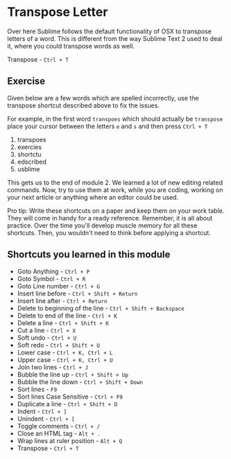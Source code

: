 Transpose Letter
=================

Over here Sublime follows the default functionality of OSX to transpose letters
of a word. This is different from the way Sublime Text 2 used to deal it, where
you could transpose words as well.

Transpose - `Ctrl + T`

Exercise
---------

Given below are a few words which are spelled incorrectly, use the transpose
shortcut described above to fix the issues.

For example, in the first word `transpoes` which should actually be `transpose`
place your cursor between the letters `e` and `s` and then press `Ctrl + T`

1. transpoes
2. exercies
3. shortctu
4. edscribed
5. usblime

This gets us to the end of module 2. We learned a lot of new editing related
commands. Now, try to use them at work, while you are coding, working on your
next article or anything where an editor could be used.

Pro tip: Write these shortcuts on a paper and keep them on your work table.
They will come in handy for a ready reference. Remember, it is all about
practice. Over the time you'll develop muscle memory for all these shortcuts.
Then, you wouldn't need to think before applying a shortcut.


Shortcuts you learned in this module
-------------------------------------

* Goto Anything - `Ctrl + P`
* Goto Symbol - `Ctrl + R`
* Goto Line number - `Ctrl + G`
* Insert line before - `Ctrl + Shift + Return`
* Insert line after - `Ctrl + Return`
* Delete to beginning of the line - `Ctrl + Shift + Backspace`
* Delete to end of the line - `Ctrl + K`
* Delete a line - `Ctrl + Shift + K`
* Cut a line - `Ctrl + X`
* Soft undo - `Ctrl + U`
* Soft redo - `Ctrl + Shift + U`
* Lower case - `Ctrl + K, Ctrl + L`
* Upper case - `Ctrl + K, Ctrl + U`
* Join two lines - `Ctrl + J`
* Bubble the line up - `Ctrl + Shift + Up`
* Bubble the line down - `Ctrl + Shift + Down`
* Sort lines - `F9`
* Sort lines Case Sensitive - `Ctrl + F9`
* Duplicate a line - `Ctrl + Shift + D`
* Indent - `Ctrl + ]`
* Unindent - `Ctrl + [`
* Toggle comments - `Ctrl + /`
* Close an HTML tag - `Alt + .`
* Wrap lines at ruler position - `Alt + Q`
* Transpose - `Ctrl + T`